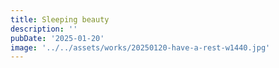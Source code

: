 ```yaml
---
title: Sleeping beauty
description: ''
pubDate: '2025-01-20'
image: '../../assets/works/20250120-have-a-rest-w1440.jpg'
---
```

